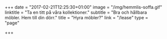 +++
date = "2017-02-21T12:25:30+01:00"
image = "/img/hemmlis-soffa.gif"
linktitle = "Ta en titt på våra kollektioner."
subtitle = "Bra och hållbara möbler. Hem till din dörr."
title = "Hyra möbler?"
link = "/lease"
type = "page"

+++
